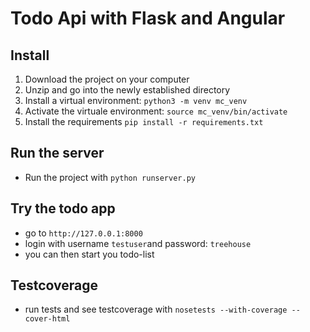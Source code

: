 # Todo Api with Flask and Angular

## Install
1. Download the project on your computer
2. Unzip and go into the newly established directory
3. Install a virtual environment: `python3 -m venv mc_venv`
4. Activate the virtuale environment: `source mc_venv/bin/activate`
5. Install the requirements `pip install -r requirements.txt`

## Run the server
- Run the project with `python runserver.py`


## Try the todo app
- go to `http://127.0.0.1:8000`
- login with username `testuser`and password: `treehouse`
- you can then start you todo-list

## Testcoverage
- run tests and see testcoverage with `nosetests --with-coverage --cover-html`

